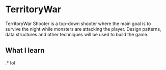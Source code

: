 # TerritoryWar

TerritoryWar Shooter is a top-down shooter where the main goal is to survive the night while monsters are attacking the player. Design patterns, data structures and other techniques will be used to build the game. 

## What I learn

.* lol
